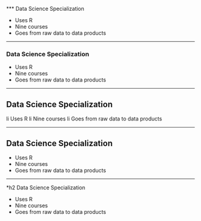 *** Data Science Specialization 

* Uses R 
* Nine courses 
* Goes from raw data to data products

---
### Data Science Specialization 

* Uses R 
* Nine courses 
* Goes from raw data to data products

---
## Data Science Specialization 

li Uses R 
li Nine courses 
li Goes from raw data to data products

---
## Data Science Specialization 

* Uses R 
* Nine courses 
* Goes from raw data to data products


----
*h2 Data Science Specialization 

* Uses R 
* Nine courses 
* Goes from raw data to data products